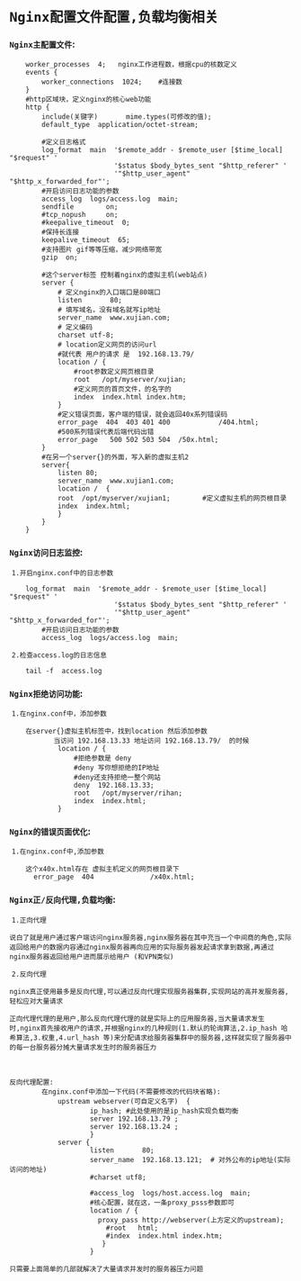 # `Nginx配置文件配置,负载均衡相关`

### `Nginx主配置文件`:

```
    worker_processes  4;   nginx工作进程数，根据cpu的核数定义
    events {
        worker_connections  1024;    #连接数
    }
    #http区域块，定义nginx的核心web功能
    http {
        include(关键字)       mime.types(可修改的值);
        default_type  application/octet-stream;

        #定义日志格式
        log_format  main  '$remote_addr - $remote_user [$time_local] "$request" '
                          '$status $body_bytes_sent "$http_referer" '
                          '"$http_user_agent" "$http_x_forwarded_for"';
        #开启访问日志功能的参数		  
        access_log  logs/access.log  main;
        sendfile        on;
        #tcp_nopush     on;
        #keepalive_timeout  0;
        #保持长连接
        keepalive_timeout  65;
        #支持图片 gif等等压缩，减少网络带宽
        gzip  on;

        #这个server标签 控制着nginx的虚拟主机(web站点)
        server {
            # 定义nginx的入口端口是80端口
            listen       80;
            # 填写域名，没有域名就写ip地址
            server_name  www.xujian.com;
            # 定义编码
            charset utf-8;
            # location定义网页的访问url
            #就代表 用户的请求 是  192.168.13.79/
            location / {
                #root参数定义网页根目录
                root   /opt/myserver/xujian;
                #定义网页的首页文件，的名字的
                index  index.html index.htm;
            }
            #定义错误页面，客户端的错误，就会返回40x系列错误码
            error_page  404  403 401 400            /404.html;
            #500系列错误代表后端代码出错
            error_page   500 502 503 504  /50x.html;
        }
        #在另一个server{}的外面，写入新的虚拟主机2
        server{
            listen 80;
            server_name  www.xujian1.com;
            location /  {
            root  /opt/myserver/xujian1;		#定义虚拟主机的网页根目录
            index  index.html;
            }
        }
    }
```

### `Nginx访问日志监控`:

​	`1.开启nginx.conf中的日志参数`​	

```
    log_format  main  '$remote_addr - $remote_user [$time_local] "$request" '
                          '$status $body_bytes_sent "$http_referer" '
                          '"$http_user_agent" "$http_x_forwarded_for"';
        #开启访问日志功能的参数		  
        access_log  logs/access.log  main;
```

​	`2.检查access.log的日志信息`

```
	tail -f  access.log 
```

### `Nginx拒绝访问功能`:

​	`1.在nginx.conf中，添加参数`​	

```
    在server{}虚拟主机标签中，找到location 然后添加参数
           当访问 192.168.13.33 地址访问 192.168.13.79/  的时候 
            location / {
                #拒绝参数是 deny 
                #deny 写你想拒绝的IP地址
                #deny还支持拒绝一整个网站
                deny  192.168.13.33;
                root   /opt/myserver/rihan;
                index  index.html;
            }
```

### `Nginx的错误页面优化`:

​	`1.在nginx.conf中,添加参数`

```
    这个x40x.html存在 虚拟主机定义的网页根目录下
      error_page  404              /x40x.html;
```

### `Nginx正/反向代理,负载均衡`:

​	`1.正向代理`

​	`说白了就是用户通过客户端访问nginx服务器,nginx服务器在其中充当一个中间商的角色,实际返回给用户的数据内容通过nginx服务器再向应用的实际服务器发起请求拿到数据,再通过nginx服务器返回给用户进而展示给用户 (和VPN类似)`

​	`2.反向代理`

​	`nginx真正使用最多是反向代理,可以通过反向代理实现服务器集群,实现网站的高并发服务器,轻松应对大量请求`

​	`正向代理代理的是用户,那么反向代理代理的就是实际上的应用服务器,当大量请求发生时,nginx首先接收用户的请求,并根据nginx的几种规则(1.默认的轮询算法,2.ip_hash 哈希算法,3.权重,4.url_hash 等)来分配请求给服务器集群中的服务器,这样就实现了服务器中的每一台服务器分摊大量请求发生时的服务器压力`	

​	

```
反向代理配置:
		在nginx.conf中添加一下代码(不需要修改的代码块省略):
			upstream webserver(可自定义名字)  {
                    ip_hash; #此处使用的是ip_hash实现负载均衡
                    server 192.168.13.79 ;
                    server 192.168.13.24 ;
                    }
            server {
                    listen       80;
                    server_name  192.168.13.121;  # 对外公布的ip地址(实际访问的地址)
                    #charset utf8;

                    #access_log  logs/host.access.log  main;
                    #核心配置，就在这，一条proxy_psss参数即可
                    location / {
                      proxy_pass http://webserver(上方定义的upstream);
                        #root   html;
                        #index  index.html index.htm;
                       }
                    }
```

`只需要上面简单的几部就解决了大量请求并发时的服务器压力问题`
